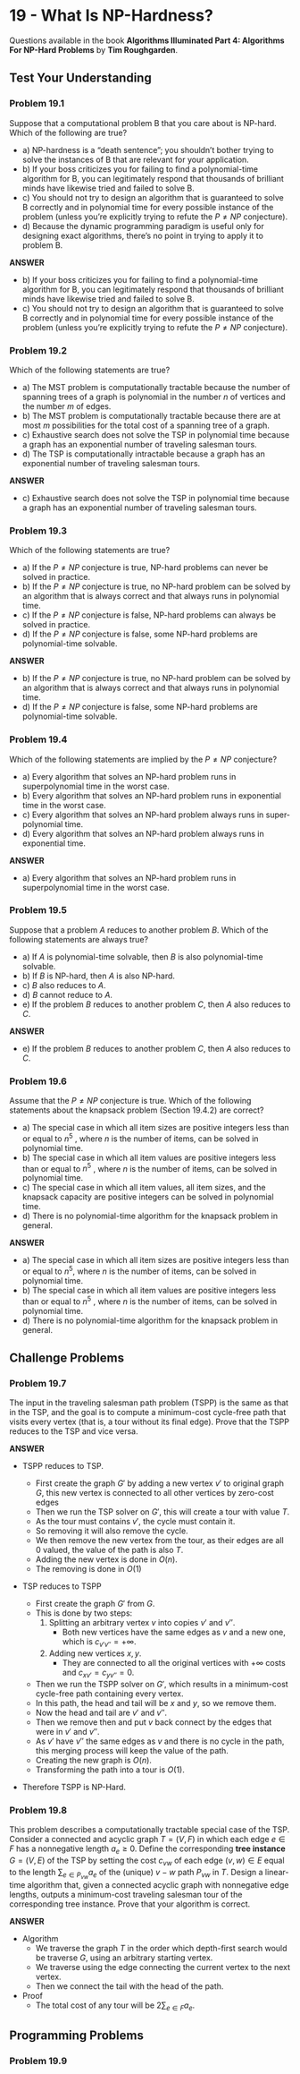# 19 - What Is NP-Hardness?

Questions available in the book **Algorithms Illuminated Part 4: Algorithms For NP-Hard Problems** by **Tim Roughgarden**.

## Test Your Understanding

### Problem 19.1

Suppose that a computational problem B that you care about is NP-hard. Which of the following are true?

* a) NP-hardness is a “death sentence”; you shouldn’t bother trying to solve the instances of B that are relevant for your application.
* b) If your boss criticizes you for failing to find a polynomial-time algorithm for B, you can legitimately respond that thousands of brilliant minds have likewise tried and failed to solve B.
* c) You should not try to design an algorithm that is guaranteed to solve B correctly and in polynomial time for every possible instance of the problem (unless you’re explicitly trying to refute the $P \neq NP$ conjecture).
* d) Because the dynamic programming paradigm is useful only for designing exact algorithms, there’s no point in trying to apply it to problem B.

**ANSWER**

* b) If your boss criticizes you for failing to find a polynomial-time algorithm for B, you can legitimately respond that thousands of brilliant minds have likewise tried and failed to solve B.
* c) You should not try to design an algorithm that is guaranteed to solve B correctly and in polynomial time for every possible instance of the problem (unless you’re explicitly trying to refute the $P \neq NP$ conjecture).

### Problem 19.2

Which of the following statements are true?

* a) The MST problem is computationally tractable because the number of spanning trees of a graph is polynomial in the number $n$ of vertices and the number $m$ of edges.
* b) The MST problem is computationally tractable because there are at most $m$ possibilities for the total cost of a spanning tree of a graph.
* c) Exhaustive search does not solve the TSP in polynomial time because a graph has an exponential number of traveling salesman tours.
* d) The TSP is computationally intractable because a graph has an exponential number of traveling salesman tours.

**ANSWER**

* c) Exhaustive search does not solve the TSP in polynomial time because a graph has an exponential number of traveling salesman tours.

### Problem 19.3

Which of the following statements are true?

* a) If the $P \neq NP$ conjecture is true, NP-hard problems can never be solved in practice.
* b) If the $P \neq NP$ conjecture is true, no NP-hard problem can be solved by an algorithm that is always correct and that always runs in polynomial time.
* c) If the $P \neq NP$ conjecture is false, NP-hard problems can always be solved in practice.
* d) If the $P \neq NP$ conjecture is false, some NP-hard problems are polynomial-time solvable.

**ANSWER**

* b) If the $P \neq NP$ conjecture is true, no NP-hard problem can be solved by an algorithm that is always correct and that always runs in polynomial time.
* d) If the $P \neq NP$ conjecture is false, some NP-hard problems are polynomial-time solvable.

### Problem 19.4

Which of the following statements are implied by the $P \neq NP$ conjecture?

* a) Every algorithm that solves an NP-hard problem runs in superpolynomial time in the worst case.
* b) Every algorithm that solves an NP-hard problem runs in exponential time in the worst case.
* c) Every algorithm that solves an NP-hard problem always runs in super-polynomial time.
* d) Every algorithm that solves an NP-hard problem always runs in exponential time.

**ANSWER**

* a) Every algorithm that solves an NP-hard problem runs in superpolynomial time in the worst case.

### Problem 19.5

Suppose that a problem $A$ reduces to another problem $B$. Which of the following statements are always true?

* a) If $A$ is polynomial-time solvable, then $B$ is also polynomial-time solvable.
* b) If $B$ is NP-hard, then $A$ is also NP-hard.
* c) $B$ also reduces to $A$.
* d) $B$ cannot reduce to $A$.
* e) If the problem $B$ reduces to another problem $C$, then $A$ also reduces to $C$.

**ANSWER**

* e) If the problem $B$ reduces to another problem $C$, then $A$ also reduces to $C$.

### Problem 19.6

Assume that the $P \neq NP$ conjecture is true. Which of the following statements about the knapsack problem (Section 19.4.2) are correct?

* a) The special case in which all item sizes are positive integers less than or equal to $n^5$ , where $n$ is the number of items, can be solved in polynomial time.
* b) The special case in which all item values are positive integers less than or equal to $n^5$ , where $n$ is the number of items, can be solved in polynomial time.
* c) The special case in which all item values, all item sizes, and the knapsack capacity are positive integers can be solved in polynomial time.
* d) There is no polynomial-time algorithm for the knapsack problem in general.

**ANSWER**

* a) The special case in which all item sizes are positive integers less than or equal to $n^5$, where $n$ is the number of items, can be solved in polynomial time.
* b) The special case in which all item values are positive integers less than or equal to $n^5$ , where $n$ is the number of items, can be solved in polynomial time.
* d) There is no polynomial-time algorithm for the knapsack problem in general.

## Challenge Problems

### Problem 19.7

The input in the traveling salesman path problem (TSPP) is the same as that in the TSP, and the goal is to compute a minimum-cost cycle-free path that visits every vertex (that is, a tour without its final edge). Prove that the TSPP reduces to the TSP and vice versa.

**ANSWER**

* TSPP reduces to TSP.
  * First create the graph $G'$ by adding a new vertex $v'$ to original graph $G$, this new vertex is connected to all other vertices by zero-cost edges
  * Then we run the TSP solver on $G'$, this will create a tour with value $T$.
  * As the tour must contains $v'$, the cycle must contain it.
  * So removing it will also remove the cycle.
  * We then remove the new vertex from the tour, as their edges are all 0 valued, the value of the path is also $T$.
  * Adding the new vertex is done in $O(n)$.
  * The removing is done in $O(1)$
* TSP reduces to TSPP
  * First create the graph $G'$ from $G$.
  * This is done by two steps:
    1. Splitting an arbitrary vertex $v$ into copies $v'$ and $v''$.
       * Both new vertices have the same edges as $v$ and a new one, which is $c_{v'v''} = + \infty$.
    2. Adding new vertices $x, y$.
       * They are connected to all the original vertices with $+\infty$ costs and $c_{xv'} = c_{yv''} =0$.
  * Then we run the TSPP solver on $G'$, which results in a minimum-cost cycle-free path containing every vertex.
  * In this path, the head and tail will be $x$ and $y$, so we remove them.
  * Now the head and tail are $v'$ and $v''$.
  * Then we remove then and put $v$ back connect by the edges that were in $v'$ and $v''$.
  * As $v'$ have $v''$ the same edges as $v$ and there is no cycle in the path, this merging process will keep the value of the path.
  * Creating the new graph is $O(n)$.
  * Transforming the path into a tour is $O(1)$.
  
* Therefore TSPP is NP-Hard.

### Problem 19.8

This problem describes a computationally tractable special case of the TSP. Consider a connected and acyclic graph $T = (V,F)$ in which each edge $e \in F$ has a nonnegative length $a_e \geq  0$. Define the corresponding **tree instance** $G = (V,E)$ of the TSP by setting the cost $c_{vw}$ of each edge $(v, w) \in E$ equal to the length $\sum_{e \in P_{vw}} a_e$ of the (unique) $v-w$ path $P_{vw}$ in $T$.
Design a linear-time algorithm that, given a connected acyclic graph with nonnegative edge lengths, outputs a minimum-cost traveling salesman tour of the corresponding tree instance. Prove that your algorithm is correct.

**ANSWER**

* Algorithm
  * We traverse the graph $T$ in the order which depth-first search would be traverse $G$, using an arbitrary starting vertex.
  * We traverse using the edge connecting the current vertex to the next vertex.
  * Then we connect the tail with the head of the path.
* Proof
  * The total cost of any tour will be $2 \sum_{e\in F}a_e$.


## Programming Problems

### Problem 19.9

